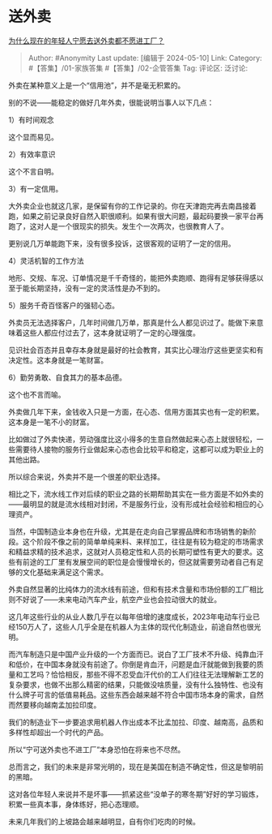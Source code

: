 # 送外卖
[为什么现在的年轻人宁愿去送外卖都不愿进工厂？](https://www.zhihu.com/question/392643496/answer/3493434979)

> Author: #Anonymity
> Last update: [编辑于 2024-05-10]
> Link:
> Category: #【答集】/01-家族答集 #【答集】/02-企管答集 
> Tag: 
> 评论区:
> 泛讨论:

外卖在某种意义上是一个“信用池”，并不是毫无积累的。

别的不说——能稳定的做好几年外卖，很能说明当事人以下几点：

1）有时间观念

这个显而易见。

2）有效率意识

这个不言自明。

3）有一定信用。

大外卖企业也就这几家，是保留有你的工作记录的。你在天津跑完再去南昌接着跑，如果之前记录良好自然入职很顺利。如果有很大问题，最起码要换一家平台再跑了，这对人是一个很现实的损失。发生个一次两次，也很教育人了。

更别说几万单能跑下来，没有很多投诉，这很客观的证明了一定的信用。

4）灵活机智的工作方法

地形、交规、车况、订单情况是千千奇怪的，能把外卖跑顺、跑得有足够获得感以至于能长期坚持，没有一定的灵活性是办不到的。

5）服务千奇百怪客户的强韧心态。

外卖员无法选择客户，几年时间做几万单，那真是什么人都见识过了。能做下来意味着这些人都应付过去了，这本身就证明了一定的心理强度。

见识社会百态并且幸存本身就是最好的社会教育，其实比心理治疗这些更坚实和有决定性。这本身就是一笔财富。

6）勤劳勇敢、自食其力的基本品德。

这个也不言而喻。

外卖做几年下来，金钱收入只是一方面，在心态、信用方面其实也有一定的积累。这本身是一笔不小的财富。

比如做过了外卖快递，劳动强度比这小得多的生意自然做起来心态上就很轻松，一些需要待人接物的服务行业做起来心态也会比较平和稳定，这都可以成为职业上的其他出路。

所以综合来说，外卖并不是一个很差的职业选择。

相比之下，流水线工作对后续的职业之路的长期帮助其实在一些方面是不如外卖的——最明显的就是流水线相对封闭，不是服务行业，没有形成社会经验和相应的心理资产。

当然，中国制造业本身也在升级，尤其是在走向自己掌握品牌和市场销售的新阶段。这个阶段不像之前的简单单纯来料、来样加工，往往是有较为稳定的市场需求和精益求精的技术追求，这就对人员稳定性和人员的长期可塑性有更大的要求。这些有前途的工厂里有发展空间的职位是会慢慢增长的，但这就需要劳动者自己有足够的文化基础来满足这个需求。

外卖自然显著的比纯体力的流水线有前途，但和有技术含量和市场份额的工厂相比则不好说了——未来电动汽车产业，航空产业也会拉动很大的就业。

这几年这些行业的从业人数几乎在以每年倍增的速度成长，2023年电动车行业已经150万人了，这些人几乎全是在机器人为主体的现代化制造业，前途自然也很光明。

而汽车制造只是中国产业升级的一个方面而已。说白了工厂技术不升级、纯靠血汗和低价，在中国本身就没有前途了。你倒是肯血汗，问题是血汗就能做到我要的质量和工艺吗？恰恰相反，那些不得不忍受血汗代价的工人们往往无法理解新工艺的复杂要求，也做不出那么精密的结果，只能做没啥质量，没有什么独特性、也没有什么牌子可言的低值易耗品。这些东西会越来越不符合中国市场本身的需求，自然而然要移向越南孟加拉印度。

我们的制造业下一步要追求用机器人作出成本不比孟加拉、印度、越南高，品质和多样性却超出一个时代的产品。

所以“宁可送外卖也不进工厂”本身恐怕在将来也不尽然。

总而言之，我们的未来是非常光明的，现在是美国在制造不确定性，但这是黎明前的黑暗。

这对各位年轻人来说并不是坏事——抓紧这些“没单子的寒冬期”好好的学习锻炼，积累一些真本事，身体练好，把心态理顺。

未来几年我们的上坡路会越来越明显，自有你们吃肉的时候。